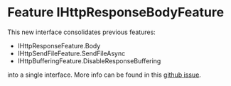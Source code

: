# Feature IHttpResponseBodyFeature

This new interface consolidates previous features:

- IHttpResponseFeature.Body
- IHttpSendFileFeature.SendFileAsync 
- IHttpBufferingFeature.DisableResponseBuffering

into a single interface. More info can be found in this [github issue](https://github.com/aspnet/AspNetCore/issues/12635).